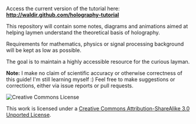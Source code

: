 Access the current version of the tutorial here: **http://waldir.github.com/holography-tutorial**

This repository will contain some notes, diagrams and animations
aimed at helping laymen understand the theoretical basis of holography.

Requirements for mathematics, physics or signal processing background
will be kept as low as possible.

The goal is to maintain a highly accessible resource for the curious layman.

**Note:** I make no claim of scientific accuracy or otherwise correctness of this guide!
I'm still learning myself :)
Feel free to make suggestions or corrections,
either via issue reports or pull requests.

![Creative Commons License](http://i.creativecommons.org/l/by-sa/3.0/88x31.png "CC BY-SA")

This work is licensed under a
[Creative Commons Attribution-ShareAlike 3.0 Unported License](http://creativecommons.org/licenses/by-sa/3.0/).
